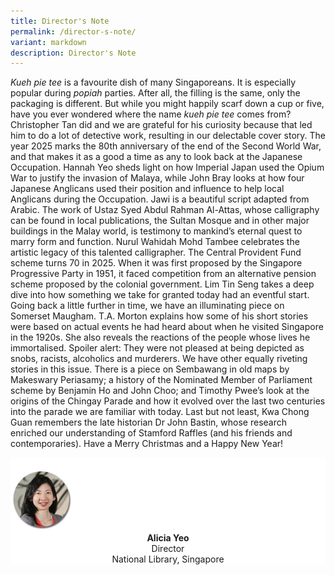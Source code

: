 ```yaml
---
title: Director's Note
permalink: /director-s-note/
variant: markdown
description: Director's Note
---
```

_Kueh pie tee_ is a favourite dish of many Singaporeans. It is especially popular during _popiah_ parties. After all, the filling is the same, only the packaging is different. But while you might happily scarf down a cup or five, have you ever wondered where the name _kueh pie tee_ comes from? Christopher Tan did and we are grateful for his curiosity because that led him to do a lot of detective work, resulting in our delectable cover story.
The year 2025 marks the 80th anniversary of the end of the Second World War, and that makes it as a good a time as any to look back at the Japanese Occupation. Hannah Yeo sheds light on how Imperial Japan used the Opium War to justify the invasion of Malaya, while John Bray looks at how four Japanese Anglicans used their position and influence to help local Anglicans during the Occupation.
Jawi is a beautiful script adapted from Arabic. The work of Ustaz Syed Abdul Rahman Al-Attas, whose calligraphy can be found in local publications, the Sultan Mosque and in other major buildings in the Malay world, is testimony to mankind’s eternal quest to marry form and function. Nurul Wahidah Mohd Tambee celebrates the artistic legacy of this talented calligrapher.
The Central Provident Fund scheme turns 70 in 2025. When it was first proposed by the Singapore Progressive Party in 1951, it faced competition from an alternative pension scheme proposed by the colonial government. Lim Tin Seng takes a deep dive into how something we take for granted today had an eventful start.
Going back a little further in time, we have an illuminating piece on Somerset Maugham. T.A. Morton explains how some of his short stories were based on actual events he had heard about when he visited Singapore in the 1920s. She also reveals the reactions of the people whose lives he immortalised. Spoiler alert: They were not pleased at being depicted as snobs, racists, alcoholics and murderers.
We have other equally riveting stories in this issue. There is a piece on Sembawang in old maps by Makeswary Periasamy; a history of the Nominated Member of Parliament scheme by Benjamin Ho and John Choo; and Timothy Pwee’s look at the origins of the Chingay Parade and how it evolved over the last two centuries into the parade we are familiar with today. Last but not least, Kwa Chong Guan remembers the late historian Dr John Bastin, whose research enriched our understanding of Stamford Raffles (and his friends and contemporaries).
Have a Merry Christmas and a Happy New Year!


<div style="background-color: white;">
<br>
<img src="/images/vol-17-issue-3/Director.png" style="width: 100px; height: 100px;">
<center><b>Alicia Yeo</b><br>Director<br>National Library, Singapore</center>
</div>